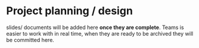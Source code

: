 # Project planning / design

slides/ documents will be added here **once they are complete**. Teams is easier to work with in real time, when they are ready to be archived they will be committed here.